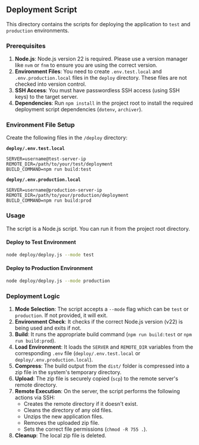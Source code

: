 ## Deployment Script

This directory contains the scripts for deploying the application to `test` and `production` environments.

### Prerequisites

1.  **Node.js**: Node.js version 22 is required. Please use a version manager like `nvm` or `fnm` to ensure you are using the correct version.
2.  **Environment Files**: You need to create `.env.test.local` and `.env.production.local` files in the `deploy` directory. These files are not checked into version control.
3.  **SSH Access**: You must have passwordless SSH access (using SSH keys) to the target server.
4.  **Dependencies**: Run `npm install` in the project root to install the required deployment script dependencies (`dotenv`, `archiver`).

### Environment File Setup

Create the following files in the `/deploy` directory:

**`deploy/.env.test.local`**

```
SERVER=username@test-server-ip
REMOTE_DIR=/path/to/your/test/deployment
BUILD_COMMAND=npm run build:test
```

**`deploy/.env.production.local`**

```
SERVER=username@production-server-ip
REMOTE_DIR=/path/to/your/production/deployment
BUILD_COMMAND=npm run build:prod
```

### Usage

The script is a Node.js script. You can run it from the project root directory.

#### Deploy to Test Environment

```bash
node deploy/deploy.js --mode test
```

#### Deploy to Production Environment

```bash
node deploy/deploy.js --mode production
```

### Deployment Logic

1.  **Mode Selection**: The script accepts a `--mode` flag which can be `test` or `production`. If not provided, it will exit.
2.  **Environment Check**: It checks if the correct Node.js version (v22) is being used and exits if not.
3.  **Build**: It runs the appropriate build command (`npm run build:test` or `npm run build:prod`).
4.  **Load Environment**: It loads the `SERVER` and `REMOTE_DIR` variables from the corresponding `.env` file (`deploy/.env.test.local` or `deploy/.env.production.local`).
5.  **Compress**: The build output from the `dist/` folder is compressed into a zip file in the system's temporary directory.
6.  **Upload**: The zip file is securely copied (`scp`) to the remote server's remote directory.
7.  **Remote Execution**: On the server, the script performs the following actions via SSH:
    - Creates the remote directory if it doesn't exist.
    - Cleans the directory of any old files.
    - Unzips the new application files.
    - Removes the uploaded zip file.
    - Sets the correct file permissions (`chmod -R 755 .`).
8.  **Cleanup**: The local zip file is deleted.
